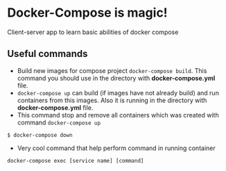 # Docker-Compose is magic!
Client-server app to learn basic abilities of docker compose

## Useful commands
* Build new images for compose project `docker-compose build`. This command you should use in the directory with **docker-compose.yml** file.
* `docker-compose up` can build (if images have not already build) and run containers from this images. Also it is running in the directory with **docker-compose.yml** file.
* This command stop and remove all containers which was created with command `docker-compose up`
```
$ docker-compose down
```
* Very cool command that help perform command in running container
```
docker-compose exec [service name] [command]
```
